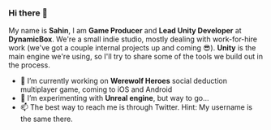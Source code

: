 ### Hi there 👋
My name is **Sahin**, I am **Game Producer** and **Lead Unity Developer** at **DynamicBox**. We're a small indie studio, mostly dealing with work-for-hire work (we've got a couple internal projects up and coming :sunglasses:). **Unity** is the main engine we're using, so I'll try to share some of the tools we build out in the process.

- 🔭 I’m currently working on **Werewolf Heroes** social deduction multiplayer game, coming to iOS and Android
- 🌱 I’m experimenting with **Unreal engine**, but way to go...
- 📫 The best way to reach me is through Twitter. Hint: My username is the same there.

<!--
**mechaniqe/mechaniqe** is a ✨ _special_ ✨ repository because its `README.md` (this file) appears on your GitHub profile.

Here are some ideas to get you started:

- 🔭 I’m currently working on ...
- 🌱 I’m currently learning ...
- 👯 I’m looking to collaborate on ...
- 🤔 I’m looking for help with ...
- 💬 Ask me about ...
- 📫 How to reach me: ...
- 😄 Pronouns: ...
- ⚡ Fun fact: ...
-->
